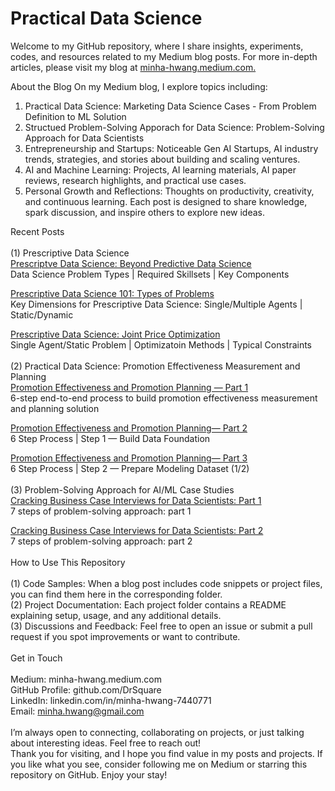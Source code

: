 # Practical Data Science

Welcome to my GitHub repository, where I share insights, experiments, codes, and resources related to my Medium blog posts. For more in-depth articles, please visit my blog at [ minha-hwang.medium.com.](https://medium.com/@minha-hwang)

About the Blog
On my Medium blog, I explore topics including:

1. Practical Data Science: Marketing Data Science Cases - From Problem Definition to ML Solution <br>
2. Structued Problem-Solving Apporach for Data Science: Problem-Solving Approach for Data Scientists <br>
3. Entrepreneurship and Startups: Noticeable Gen AI Startups, AI industry trends, strategies, and stories about building and scaling ventures.<br>
4. AI and Machine Learning: Projects, AI learning materials, AI paper reviews, research highlights, and practical use cases.<br>
5. Personal Growth and Reflections: Thoughts on productivity, creativity, and continuous learning.
Each post is designed to share knowledge, spark discussion, and inspire others to explore new ideas.<br>

Recent Posts <br>
<br>
(1) Prescriptive Data Science <br>
[Prescriptve Data Science: Beyond Predictive Data Science](https://medium.com/towards-data-science/prescriptive-data-science-beyond-predictive-data-science-51bde1900c1e) <br>
Data Science Problem Types | Required Skillsets | Key Components <br>

[Prescriptive Data Science 101: Types of Problems](https://medium.com/towards-data-science/prescriptive-data-science-101-types-of-problems-and-methods-for-a-single-agent-case-e80cf879ccb6) <br>
Key Dimensions for Prescriptive Data Science: Single/Multiple Agents | Static/Dynamic <br>

[Prescriptive Data Science: Joint Price Optimization ](https://medium.com/codex/prescriptive-data-science-single-agent-static-problem-joint-price-optimization-1-2-7538ccd8b6ed) <br>
Single Agent/Static Problem | Optimizatoin Methods | Typical Constraints <br>
<br>
(2) Practical Data Science: Promotion Effectiveness Measurement and Planning <br>
[Promotion Effectiveness and Promotion Planning — Part 1](https://medium.com/towards-data-science/practical-data-science-promotion-effectiveness-and-promotion-planning-part-1-52f6707a59b9) <br>
6-step end-to-end process to build promotion effectiveness measurement and planning solution <br>

[Promotion Effectiveness and Promotion Planning— Part 2](https://medium.com/towards-data-science/practical-data-science-promotion-effectiveness-and-promotion-planning-part-2-f54e9454a151) <br>
6 Step Process | Step 1 — Build Data Foundation <br>

[Promotion Effectiveness and Promotion Planning— Part 3](https://medium.com/towards-data-science/practical-data-science-promotion-effectiveness-and-promotion-planning-part-3-7207deeacc49) <br>
6 Step Process | Step 2 — Prepare Modeling Dataset (1/2) <br>
<br>
(3) Problem-Solving Approach for AI/ML Case Studies <br>
[Cracking Business Case Interviews for Data Scientists: Part 1](https://medium.com/towards-data-science/cracking-business-case-interviews-for-data-scientists-step-1-define-a-problem-6a63f86b9a38) <br>
7 steps of problem-solving approach: part 1 <br>
 
[Cracking Business Case Interviews for Data Scientists: Part 2](https://medium.com/towards-data-science/cracking-business-case-interviews-for-data-scientists-part-2-c96d9b9a4292) <br>
7 steps of problem-solving approach: part 2 <br>
<br>
How to Use This Repository <br>
<br>
(1) Code Samples: When a blog post includes code snippets or project files, you can find them here in the corresponding folder. <br>
(2) Project Documentation: Each project folder contains a README explaining setup, usage, and any additional details. <br>
(3) Discussions and Feedback: Feel free to open an issue or submit a pull request if you spot improvements or want to contribute. <br>
<br>
Get in Touch <br>
<br>
Medium: minha-hwang.medium.com <br>
GitHub Profile: github.com/DrSquare <br>
LinkedIn: linkedin.com/in/minha-hwang-7440771  <br>
Email: minha.hwang@gmail.com <br>
<br>
I’m always open to connecting, collaborating on projects, or just talking about interesting ideas. Feel free to reach out!
<br>
Thank you for visiting, and I hope you find value in my posts and projects. If you like what you see, consider following me on Medium or starring this repository on GitHub. Enjoy your stay!

